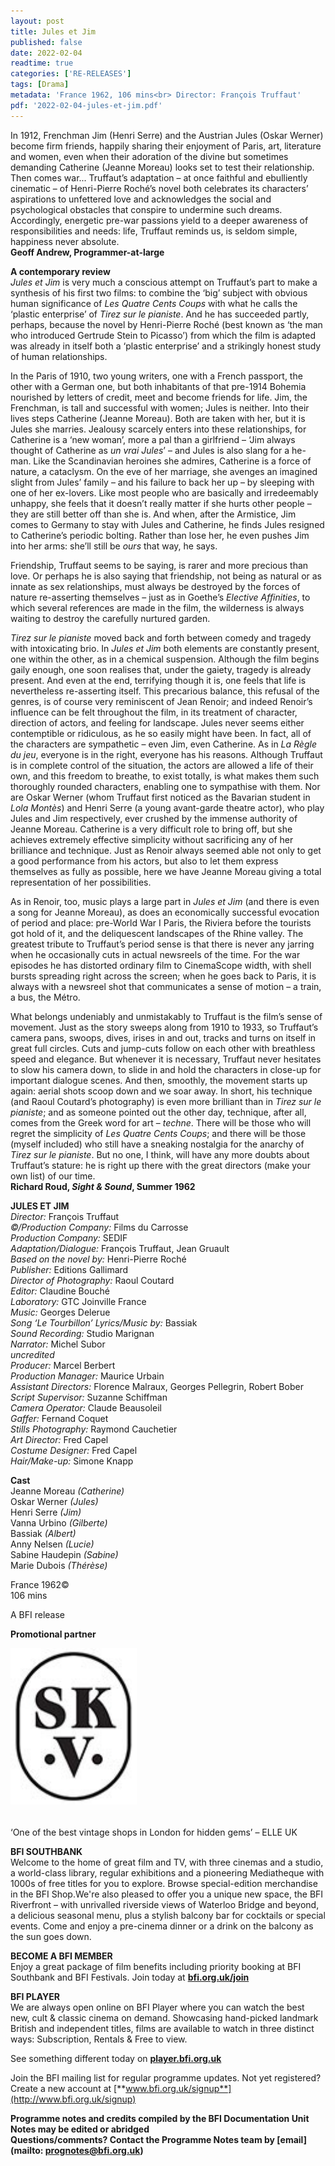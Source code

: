 ```yaml
---
layout: post
title: Jules et Jim
published: false
date: 2022-02-04
readtime: true
categories: ['RE-RELEASES']
tags: [Drama]
metadata: 'France 1962, 106 mins<br> Director: François Truffaut'
pdf: '2022-02-04-jules-et-jim.pdf'
---
```


In 1912, Frenchman Jim (Henri Serre) and the Austrian Jules (Oskar Werner) become firm friends, happily sharing their enjoyment of Paris, art, literature and women, even when their adoration of the divine but sometimes demanding Catherine (Jeanne Moreau) looks set to test their relationship. Then comes war... Truffaut’s adaptation – at once faithful and ebulliently cinematic – of Henri-Pierre Roché’s novel both celebrates its characters’ aspirations to unfettered love and acknowledges the social and psychological obstacles that conspire to undermine such dreams. Accordingly, energetic pre-war passions yield to a deeper awareness of responsibilities and needs: life, Truffaut reminds us, is seldom simple, happiness never absolute.  
**Geoff Andrew, Programmer-at-large**

**A contemporary review**  
_Jules et Jim_ is very much a conscious attempt on Truffaut’s part to make a synthesis of his first two films: to combine the ‘big’ subject with obvious human significance of _Les Quatre Cents Coups_ with what he calls the ‘plastic enterprise’ of _Tirez sur le pianiste_. And he has succeeded partly, perhaps, because the novel by Henri-Pierre Roché (best known as ‘the man who introduced Gertrude Stein to Picasso’) from which the film is adapted was already in itself both a ‘plastic enterprise’ and a strikingly honest study of human relationships.

In the Paris of 1910, two young writers, one with a French passport, the other with a German one, but both inhabitants of that pre-1914 Bohemia nourished by letters of credit, meet and become friends for life. Jim, the Frenchman, is tall and successful with women; Jules is neither. Into their lives steps Catherine (Jeanne Moreau). Both are taken with her, but it is Jules she marries. Jealousy scarcely enters into these relationships, for Catherine is a ‘new woman’, more a pal than a girlfriend – ‘Jim always thought of Catherine as _un vrai Jules_’ – and Jules is also slang for a he-man. Like the Scandinavian heroines she admires, Catherine is a force of nature, a cataclysm. On the eve of her marriage, she avenges an imagined slight from Jules’ family – and his failure to back her up – by sleeping with one of her ex-lovers. Like most people who are basically and irredeemably unhappy, she feels that it doesn’t really matter if she hurts other people – they are still better off than she is. And when, after the Armistice, Jim comes to Germany to stay with Jules and Catherine, he finds Jules resigned to Catherine’s periodic bolting. Rather than lose her, he even pushes Jim into her arms: she’ll still be _ours_ that way, he says.

Friendship, Truffaut seems to be saying, is rarer and more precious than love. Or perhaps he is also saying that friendship, not being as natural or as innate as sex relationships, must always be destroyed by the forces of nature re-asserting themselves – just as in Goethe’s _Elective Affinities_, to which several references are made in the film, the wilderness is always waiting to destroy the carefully nurtured garden.

_Tirez sur le pianiste_ moved back and forth between comedy and tragedy with intoxicating brio. In _Jules et Jim_ both elements are constantly present, one within the other, as in a chemical suspension. Although the film begins gaily enough, one soon realises that, under the gaiety, tragedy is already present. And even at the end, terrifying though it is, one feels that life is nevertheless re-asserting itself. This precarious balance, this refusal of the genres, is of course very reminiscent of Jean Renoir; and indeed Renoir’s influence can be felt throughout the film, in its treatment of character, direction of actors, and feeling for landscape. Jules never seems either contemptible or ridiculous, as he so easily might have been. In fact, all of the characters are sympathetic – even Jim, even Catherine. As in _La Règle du jeu_, everyone is in the right, everyone has his reasons. Although Truffaut is in complete control of the situation, the actors are allowed a life of their own, and this freedom to breathe, to exist totally, is what makes them such thoroughly rounded characters, enabling one to sympathise with them. Nor are Oskar Werner (whom Truffaut first noticed as the Bavarian student in _Lola Montès_) and Henri Serre (a young avant-garde theatre actor), who play Jules and Jim respectively, ever crushed by the immense authority of Jeanne Moreau. Catherine is a very difficult role to bring off, but she achieves extremely effective simplicity without sacrificing any of her brilliance and technique. Just as Renoir always seemed able not only to get a good performance from his actors, but also to let them express themselves as fully as possible, here we have Jeanne Moreau giving a total representation of her possibilities.

As in Renoir, too, music plays a large part in _Jules et Jim_ (and there is even a song for Jeanne Moreau), as does an economically successful evocation of period and place: pre-World War I Paris, the Riviera before the tourists got hold of it, and the deliquescent landscapes of the Rhine valley. The greatest tribute to Truffaut’s period sense is that there is never any jarring when he occasionally cuts in actual newsreels of the time. For the war episodes he has distorted ordinary film to CinemaScope width, with shell bursts spreading right across the screen; when he goes back to Paris, it is always with a newsreel shot that communicates a sense of motion – a train, a bus, the Métro.

What belongs undeniably and unmistakably to Truffaut is the film’s sense of movement. Just as the story sweeps along from 1910 to 1933, so Truffaut’s camera pans, swoops, dives, irises in and out, tracks and turns on itself in great full circles. Cuts and jump-cuts follow on each other with breathless speed and elegance. But whenever it is necessary, Truffaut never hesitates to slow his camera down, to slide in and hold the characters in close-up for important dialogue scenes. And then, smoothly, the movement starts up again: aerial shots scoop down and we soar away. In short, his technique (and Raoul Coutard’s photography) is even more brilliant than in _Tirez sur le pianiste_; and as someone pointed out the other day, technique, after all, comes from the Greek word for art – _techne_. There will be those who will regret the simplicity of _Les Quatre Cents Coups_; and there will be those (myself included) who still have a sneaking nostalgia for the anarchy of _Tirez sur le pianiste_. But no one, I think, will have any more doubts about Truffaut’s stature: he is right up there with the great directors (make your own list) of our time.<br>
**Richard Roud, _Sight & Sound_, Summer 1962**<br>


**JULES ET JIM**<br>
_Director:_ François Truffaut<br>
_©/Production Company:_ Films du Carrosse<br>
_Production Company:_ SEDIF<br>
_Adaptation/Dialogue:_ François Truffaut, Jean Gruault<br>
_Based on the novel by:_ Henri-Pierre Roché<br>
_Publisher:_ Editions Gallimard<br>
_Director of Photography:_ Raoul Coutard<br>
_Editor:_ Claudine Bouché<br>
_Laboratory:_ GTC Joinville France<br>
_Music:_ Georges Delerue<br>
_Song ‘Le Tourbillon’ Lyrics/Music by:_ Bassiak<br>
_Sound Recording:_ Studio Marignan<br>
_Narrator:_ Michel Subor<br>
_uncredited_<br>
_Producer:_ Marcel Berbert<br>
_Production Manager:_ Maurice Urbain<br>
_Assistant Directors:_ Florence Malraux, Georges Pellegrin, Robert Bober<br>
_Script Supervisor:_ Suzanne Schiffman<br>
_Camera Operator:_ Claude Beausoleil<br>
_Gaffer:_ Fernand Coquet<br>
_Stills Photography:_ Raymond Cauchetier<br>
_Art Director:_ Fred Capel<br>
_Costume Designer:_ Fred Capel<br>
_Hair/Make-up:_ Simone Knapp<br>

**Cast**<br>
Jeanne Moreau _(Catherine)_<br>
Oskar Werner _(Jules)_<br>
Henri Serre _(Jim)_<br>
Vanna Urbino _(Gilberte)_<br>
Bassiak _(Albert)_<br>
Anny Nelsen _(Lucie)_<br>
Sabine Haudepin _(Sabine)_<br>
Marie Dubois _(Thérèse)_<br>

France 1962©<br>
106 mins

A BFI release<br>

**Promotional partner**

<img style="float: left;" src="/img/SKV.jpg" width="40%" height="40%"><br>
<br><br><br><br><br><br><br><br><br><br><br><br><br><br><br>

‘One of the best vintage shops in London for hidden gems’ – ELLE UK
<br>

**BFI SOUTHBANK**  
Welcome to the home of great film and TV, with three cinemas and a studio, a world-class library, regular exhibitions and a pioneering Mediatheque with 1000s of free titles for you to explore. Browse special-edition merchandise in the BFI Shop.We&#39;re also pleased to offer you a unique new space, the BFI Riverfront – with unrivalled riverside views of Waterloo Bridge and beyond, a delicious seasonal menu, plus a stylish balcony bar for cocktails or special events. Come and enjoy a pre-cinema dinner or a drink on the balcony as the sun goes down.  

**BECOME A BFI MEMBER**  
Enjoy a great package of film benefits including priority booking at BFI Southbank and BFI Festivals. Join today at [**bfi.org.uk/join**](http://www.bfi.org.uk/join)  

**BFI PLAYER**  
 We are always open online on BFI Player where you can watch the best new, cult &amp; classic cinema on demand. Showcasing hand-picked landmark British and independent titles, films are available to watch in three distinct ways: Subscription, Rentals &amp; Free to view.  

See something different today on [**player.bfi.org.uk**](https://player.bfi.org.uk)  

Join the BFI mailing list for regular programme updates. Not yet registered? Create a new account at [**www.bfi.org.uk/signup**](http://www.bfi.org.uk/signup)

**Programme notes and credits compiled by the BFI Documentation Unit  
Notes may be edited or abridged  
Questions/comments? Contact the Programme Notes team by [email](mailto: prognotes@bfi.org.uk)**
<!--stackedit_data:
eyJoaXN0b3J5IjpbMjE0NjM2MDJdfQ==
-->
